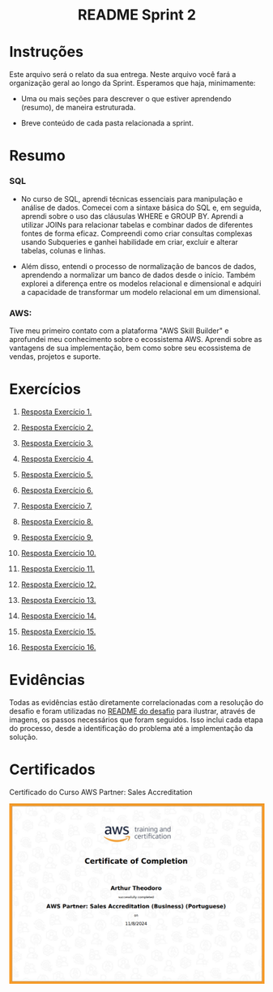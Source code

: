 <h1 align="center">README Sprint 2</h1>

# Instruções

Este arquivo será o relato da sua entrega. Neste arquivo você fará a organização geral ao longo da Sprint. Esperamos que haja, minimamente:

- Uma ou mais seções para descrever o que estiver aprendendo (resumo), de maneira estruturada.

- Breve conteúdo de cada pasta relacionada a sprint.

# Resumo

### SQL
 - No curso de SQL, aprendi técnicas essenciais para manipulação e análise de dados. Comecei com a sintaxe básica do SQL e, em seguida, aprendi sobre o uso das cláusulas WHERE e GROUP BY. Aprendi a utilizar JOINs para relacionar tabelas e combinar dados de diferentes fontes de forma eficaz. Compreendi como criar consultas complexas usando Subqueries e ganhei habilidade em criar, excluir e alterar tabelas, colunas e linhas.

- Além disso, entendi o processo de normalização de bancos de dados, aprendendo a normalizar um banco de dados desde o início. Também explorei a diferença entre os modelos relacional e dimensional e adquiri a capacidade de transformar um modelo relacional em um dimensional.

### **AWS:** 
Tive meu primeiro contato com a plataforma "AWS Skill Builder" e aprofundei meu conhecimento sobre o ecossistema AWS. Aprendi sobre as vantagens de sua implementação, bem como sobre seu ecossistema de vendas, projetos e suporte.

###

# Exercícios


1. [Resposta Exercício 1.](./Exercicios/Exercicio1.sql)


2. [Resposta Exercício 2.](./Exercicios/Exercicio2.sql)

3. [Resposta Exercício 3.](./Exercicios/Exercicio3.sql)

4. [Resposta Exercício 4.](./Exercicios/Exercicio4.sql)

5. [Resposta Exercício 5.](./Exercicios/Exercicio5.sql)

6. [Resposta Exercício 6.](./Exercicios/Exercicio6.sql)

7. [Resposta Exercício 7.](./Exercicios/Exercicio7.sql)

8. [Resposta Exercício 8.](./Exercicios/Exercicio8.sql)

9. [Resposta Exercício 9.](./Exercicios/Exercicio9.sql)

10. [Resposta Exercício 10.](./Exercicios/Exercicio10.sql)

11. [Resposta Exercício 11.](./Exercicios/Exercicio11.sql)

12. [Resposta Exercício 12.](./Exercicios/Exercicio12.sql)

13. [Resposta Exercício 13.](./Exercicios/Exercicio13.sql)

14. [Resposta Exercício 14.](./Exercicios/Exercicio14.sql)

15. [Resposta Exercício 15.](./Exercicios/Exercicio15.sql)

16. [Resposta Exercício 16.](./Exercicios/Exercicio16.sql)

###

# Evidências


Todas as evidências estão diretamente correlacionadas com a resolução do desafio e foram utilizadas no [README do desafio](./Desafio/README.md) para ilustrar, através de imagens, os passos necessários que foram seguidos. Isso inclui cada etapa do processo, desde a identificação do problema até a implementação da solução.

###

# Certificados


Certificado do Curso AWS Partner: Sales Accreditation

![Curso AWS Partner](./Certificados/CertificadoAWS.png)


